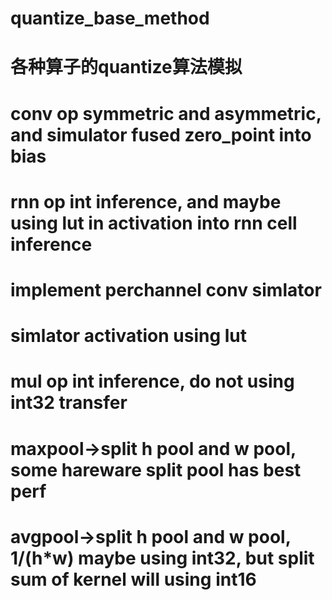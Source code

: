# quantize_base_method
# 各种算子的quantize算法模拟

# conv op symmetric and asymmetric, and simulator fused zero_point into bias

# rnn op int inference, and maybe using lut in activation into rnn cell inference

# implement perchannel conv simlator

# simlator activation using lut

# mul op int inference, do not using int32 transfer

# maxpool->split h pool and w pool, some hareware split pool has best perf

# avgpool->split h pool and w pool, 1/(h*w) maybe using int32, but split sum of kernel will using int16
